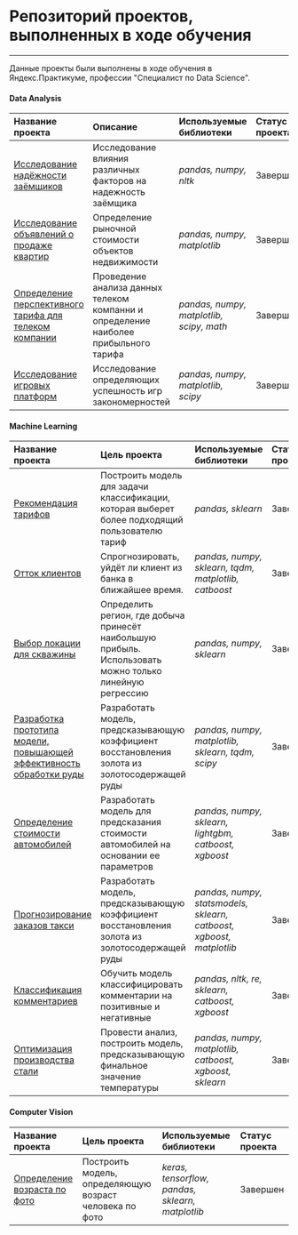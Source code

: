 # Репозиторий проектов, выполненных в ходе обучения
---

Данные проекты были выполнены в ходе обучения в Яндекс.Практикуме, профессии "Специалист по Data Science".
#### Data Analysis
| Название проекта | Описание | Используемые библиотеки |  Статус проекта|
| :---------------------- | :---------------------- | :---------------------- | :---------------------- |
| [Исследование надёжности заёмщиков](da-debtors-reliability) | Исследование влияния различных факторов на надежность заёмщика | *pandas, numpy, nltk* | Завершен |
| [Исследование объявлений о продаже квартир](da-estate) | Определение рыночной стоимости объектов недвижимости | *pandas, numpy, matplotlib* | Завершен |
| [Определение перспективного тарифа для телеком компании](da-telecom) | Проведение анализа данных телеком компанни и определение наиболее прибыльного тарифа | *pandas, numpy, matplotlib, scipy, math* | Завершен |
| [Исследование игровых платформ](da-games) | Исследование определяющих успешность игр закономерностей | *pandas, numpy, matplotlib, scipy* | Завершен |

#### Machine Learning
| Название проекта | Цель проекта | Используемые библиотеки | Статус проекта|
| :---------------------- | :---------------------- | :---------------------- | :---------------------- |
| [Рекомендация тарифов](ml-tariffs) | Построить модель для задачи классификации, которая выберет более подходящий пользователю тариф | *pandas, sklearn* | Завершен |
| [Отток клиентов](ml-churn) | Спрогнозировать, уйдёт ли клиент из банка в ближайшее время.| *pandas, numpy, sklearn, tqdm, matplotlib, catboost* | Завершен |
| [Выбор локации для скважины](ml-wells) | Определить регион, где добыча принесёт наибольшую прибыль. Использовать можно только линейную регрессию | *pandas, numpy, sklearn* | Завершен |
| [Разработка прототипа модели, повышающей эффективность обработки руды](ml-ore-processing) | Разработать модель, предсказывающую коэффициент восстановления золота из золотосодержащей руды | *pandas, numpy, matplotlib, sklearn, tqdm, scipy* | Завершен |
| [Определение стоимости автомобилей](ml-autos-price) | Разработать модель для предсказания стоимости автомобилей на основании ее параметров | *pandas, numpy, sklearn, lightgbm, catboost, xgboost* | Завершен |
| [Прогнозирование заказов такси](ml-timeseries) | Разработать модель, предсказывающую коэффициент восстановления золота из золотосодержащей руды | *pandas, numpy, statsmodels, sklearn, catboost, xgboost, matplotlib* | Завершен |
| [Классификация комментариев](ml-nlp) | Обучить модель классифицировать комментарии на позитивные и негативные | *pandas, nltk, re, sklearn, catboost, xgboost* | Завершен |
| [Оптимизация производства стали](ml-industrial) | Провести анализ, построить модель, предсказывающую финальное значение температуры | *pandas, numpy, matplotlib, catboost, xgboost, sklearn* | Завершен |

#### Computer Vision
| Название проекта | Цель проекта | Используемые библиотеки | Статус проекта|
| :---------------------- | :---------------------- | :---------------------- | :---------------------- |
| [Определение возраста по фото](cv-age-recognition) | Построить модель, определяющую возраст человека по фото | *keras, tensorflow, pandas, sklearn, matplotlib* | Завершен |
